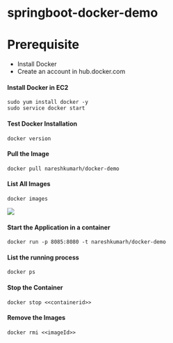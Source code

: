 # springboot-docker-demo

# Prerequisite 
* Install Docker
* Create an account in hub.docker.com


#### Install Docker in EC2
```
sudo yum install docker -y
sudo service docker start
```

#### Test Docker Installation
```
docker version
```

#### Pull the Image
```
docker pull nareshkumarh/docker-demo
```

#### List All Images
```
docker images
```
![](docker_images.png)

#### Start the Application in a container
```
docker run -p 8085:8080 -t nareshkumarh/docker-demo
```

#### List the running process
```
docker ps
```

####  Stop the Container
```
docker stop <<containerid>>
```

#### Remove the Images
```
docker rmi <<imageId>>
```
